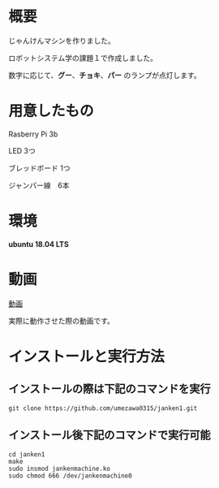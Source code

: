 # 概要
じゃんけんマシンを作りました。

ロボットシステム学の課題１で作成しました。

数字に応じて、__グー__、__チョキ__、__パー__ のランプが点灯します。

# 用意したもの
Rasberry Pi 3b

LED 3つ

ブレッドボード 1つ

ジャンパー線　6本

# 環境
__ubuntu 18.04 LTS__

# 動画
[動画](https://youtu.be/dRgufOXc1_w)

実際に動作させた際の動画です。

# インストールと実行方法
## インストールの際は下記のコマンドを実行
```
git clone https://github.com/umezawa0315/janken1.git
```
## インストール後下記のコマンドで実行可能
```
cd janken1
make
sudo insmod jankenmachine.ko
sudo chmod 666 /dev/jankenmachine0
```
